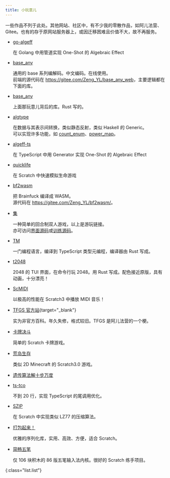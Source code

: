 ```yaml
---
title: 小玩意儿
---
```


一些作品不列于此处。其他网站、社区中，有不少我的零散作品，如阿儿法营、Gitee。也有的存于原网站服务器上，或因迁移困难且价值不大，故不再服务。

- [go-algeff](https://gitee.com/Zeng_YL/go-algeff)

  在 Golang 中用管道实现 One-Shot 的 Algebraic Effect

- [base_any](./baseany)

  通用的 base 系列编解码。中文编码。在线使用。  
  前端的源代码在 <https://gitee.com/Zeng_YL/base_any_web>，主要逻辑都在下面的库。

- [base_any](https://lib.rs/crates/base_any)

  上面那玩意儿背后的库。Rust 写的。

- [algtype](https://lib.rs/crates/algtype)

  在数据与其表示间转换，类似静态反射，类似 Haskell 的 Generic。  
  可以实现许多功能，如 [count_enum](https://lib.rs/crates/count_enum)、[power_map](https://lib.rs/crates/power_map)。

- [algeff-ts](https://gitee.com/Zeng_YL/algeff-ts)

  在 TypeScript 中用 Generator 实现 One-Shot 的 Algebraic Effect

- [quicklife](https://gitblock.cn/Projects/1313150/)

  在 Scratch 中快速模拟生命游戏

- [bf2wasm](./bf2wasm)

  把 Brainfuck 编译成 WASM。  
  源代码在 <https://gitee.com/Zeng_YL/bf2wasm/>。

- [集](/ji/)

  一种简单的回合制双人游戏，以上是游玩链接。  
  亦可访问[界面源码](https://gitee.com/Zeng_YL/ji-gui)或[训练源码](https://gitee.com/Zeng_YL/ji-train)。

- [TM](https://gitee.com/Zeng_YL/tm)

  一门编程语言，编译到 TypeScript 类型元编程，编译器由 Rust 写成。

- [t2048](https://gitee.com/Zeng_YL/t2048)

  2048 的 TUI 界面，在命令行玩 2048。用 Rust 写成。配色接近原版，具有动画，十分漂亮！

- [ScMIDI](./scmidi)

  以极高的性能在 Scratch3 中播放 MIDI 音乐！

- [TFGS 官方站](../TFGS/){target="_blank"}

  实为非官方百科。年久失修，格式较旧。TFGS 是阿儿法营的一个梗。

- [卡牌决斗](https://gitblock.cn/Projects/828346)

  简单的 Scratch 卡牌游戏。

- [荒岛生存](./schdsc/)

  类似 2D Minecraft 的 Scratch3.0 游戏。

- [遗传算法解十步万度](https://gitee.com/Zeng_YL/ten-steps-10000-degrees)

- [ts-tco](https://gitee.com/Zeng_YL/ts-tco)

  不到 20 行，实现 TypeScript 的尾调用优化。

- [SZIP](https://gitblock.cn/Projects/1020069)

  在 Scratch 中实现类似 LZ77 的压缩算法。

- [打包起来！](https://gitblock.cn/Projects/1141403)

  优雅的序列化库，实用、高效、方便，适合 Scratch。

- [简畅五笔](https://gitblock.cn/Projects/1175191)

  仅 106 块积木的 86 版五笔输入法内核。很好的 Scratch 练手项目。

{:class="list.list"}

<script lang="ts" setup>
  import list from '../../lib/list.module.styl'
</script>